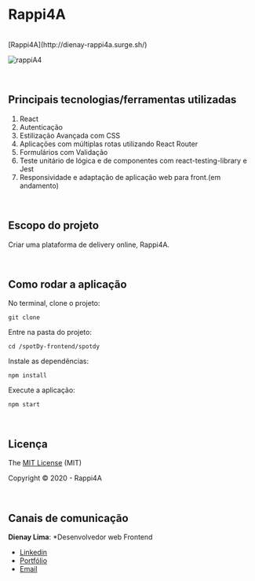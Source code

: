 # Rappi4A
<br>
[Rappi4A](http://dienay-rappi4a.surge.sh/)
<br>

![rappiA4](https://user-images.githubusercontent.com/2151948/106178660-d4420b80-6178-11eb-9f33-92c6d914b3cb.gif)

<br>

## Principais tecnologias/ferramentas utilizadas

1. React
2. Autenticação
3. Estilização Avançada com CSS
4. Aplicações com múltiplas rotas utilizando React Router
5. Formulários com Validação
6. Teste unitário de lógica e de componentes com react-testing-library e Jest
7. Responsividade e adaptação de aplicação web para front.(em andamento)

<br>

## Escopo do projeto

Criar uma plataforma de delivery online, Rappi4A.

<br>

## Como rodar a aplicação

No terminal, clone o projeto:
```
git clone 
```

Entre na pasta do projeto:
```
cd /spotDy-frontend/spotdy
```

Instale as dependências:
```
npm install
```

Execute a aplicação:
```
npm start 
```

<br>

## Licença

The [MIT License]() (MIT)

Copyright :copyright: 2020 - Rappi4A

<br>

## Canais de comunicação

**Dienay Lima**: *Desenvolvedor web Frontend
- [Linkedin](https://www.linkedin.com/in/dienaylima/)
- [Portfólio](https://dienay.github.io/portfolio/)
- [Email](dienaylima@gmail.com)

<br>
